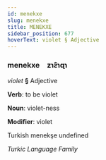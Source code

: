 ```yaml
---
id: menekxe
slug: menekxe
title: MENEKXE
sidebar_position: 677
hoverText: violet § Adjective
---
```


### menekxe&emsp;<span kind="abugida">ƶɿƨ̑ɿɋɿ</span>

*violet* **§** Adjective

**Verb**: to be violet

**Noun**: violet-ness

**Modifier**: violet

Turkish menekşe undefined

*Turkic Language Family*